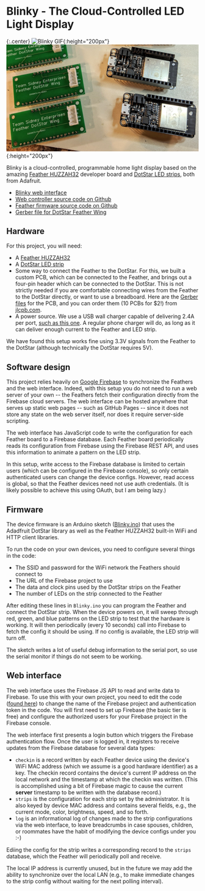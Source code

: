 # Blinky - The Cloud-Controlled LED Light Display

{:.center}
![Blinky GIF](/blinky.gif){:height="200px"}
![Blinky hardware](/blinky-hardware.jpg){:height="200px"}

Blinky is a cloud-controlled, programmable home light display based on
the amazing [Feather HUZZAH32](https://www.adafruit.com/product/3405)
developer board and [DotStar LED strips](https://www.adafruit.com/product/2241),
both from Adafruit.

* [Blinky web interface](http://blinky.site/)
* [Web controller source code on Github](https://github.com/mdwelsh/blinky)
* [Feather firmware source code on Github](https://github.com/mdwelsh/sidney-projects/tree/master/arduino/Blinky)
* [Gerber file for DotStar Feather Wing](https://github.com/mdwelsh/sidney-projects/tree/master/arduino/hw/dotstar-feather-wing)

## Hardware

For this project, you will need:

* A [Feather HUZZAH32](https://www.adafruit.com/product/3405)
* A [DotStar LED strip](https://www.adafruit.com/product/2241)
* Some way to connect the Feather to the DotStar. For this, we built a
  custom PCB, which can be connected to the Feather, and brings out a
  four-pin header which can be connected to the DotStar. This is not
  strictly needed if you are comfortable connecting wires from the
  Feather to the DotStar directly, or want to use a breadboard.
  Here are the
  [Gerber files](https://github.com/mdwelsh/sidney-projects/tree/master/arduino/hw/dotstar-feather-wing)
  for the PCB, and you can order them (10 PCBs for $2!) from [jlcpb.com](jlcpcb.com).
* A power source. We use a USB wall charger capable of delivering 2.4A
  per port, [such as this
  one](https://www.amazon.com/gp/product/B00P936188/ref=oh_aui_detailpage_o06_s00?ie=UTF8&psc=1).
  A regular phone charger will do, as long as it can deliver enough
  current to the Feather and LED strip.

We have found this setup works fine using 3.3V signals from the
Feather to the DotStar (although technically the DotStar requires 5V).

## Software design

This project relies heavily on [Google
Firebase](http://firebase.google.com) to synchronize the Feathers and
the web interface. Indeed, with this setup you do not need to run a web
server of your own -- the Feathers fetch their configuration directly from
the Firebase cloud servers. The web interface can be hosted anywhere
that serves up static web pages -- such as GitHub Pages -- since it
does not store any state on the web server itself, nor does it require
server-side scripting.

The web interface has JavaScript code to write the configuration for
each Feather board to a Firebase database. Each Feather board
periodically reads its configuration from Firebase using the Firebase
REST API, and uses this information to animate a pattern on the LED
strip.

In this setup, write access to the Firebase database is limited to
certain users (which can be configured in the Firebase console), so
only certain authenticated users can change the device configs.
However, read access is global, so that the Feather devices need not
use auth credentials. (It is likely possible to achieve this using
OAuth, but I am being lazy.)

## Firmware

The device firmware is an Arduino sketch
([Blinky.ino](https://github.com/mdwelsh/sidney-projects/tree/master/arduino/Blinky))
that uses the Adadfruit DotStar library as well as the Feather
HUZZAH32 built-in WiFi and HTTP client libraries. 

To run the code on your own devices, you need to configure several
things in the code:
* The SSID and password for the WiFi network the Feathers should
  connect to
* The URL of the Firebase project to use
* The data and clock pins used by the DotStar strips on the Feather
* The number of LEDs on the strip connected to the Feather

After editing these lines in `Blinky.ino` you can program the Feather
and connect the DotStar strip. When the device powers on, it will
sweep through red, green, and blue patterns on the LED strip to test
that the hardware is working. It will then periodically (every 10
seconds) call into Firebase to fetch the config it should be using.
If no config is available, the LED strip will turn off.

The sketch writes a lot of useful debug information to the serial
port, so use the serial monitor if things do not seem to be working.

## Web interface

The web interface uses the Firebase JS API to read and write data to
Firebase. To use this with your own project, you need to edit the code
([found here](https://github.com/mdwelsh/blinky)) to change the name of
the Firebase project and authentication token in the code. You will
first need to set up Firebase (the basic tier is free) and configure
the authorized users for your Firebase project in the Firebase console.

The web interface first presents a login button which triggers the
Firebase authentication flow. Once the user is logged in, it
registers to receive updates from the Firebase database for several
data types:
* `checkin` is a record written by each Feather device using the
  device's WiFi MAC address (which we assume is a good hardware
  identifier) as a key. The checkin record contains the device's
  current IP address on the local network and the timestamp at which
  the checkin was written. (This is accomplished using a bit of
  Firebase magic to cause the current **server** timestamp to be
  written with the database record.)
* `strips` is the configuration for each strip set by the
  administrator. It is also keyed by device MAC address and contains
  several fields, e.g., the current mode, color, brightness, speed,
  and so forth.
* `log` is an informational log of changes made to the strip
  configurations via the web interface, to leave breadcrumbs in case
  spouses, children, or roommates have the habit of modifying the
  device configs under you :-)

Ediing the config for the strip writes a corresponding record to the
`strips` database, which the Feather will periodically poll and
receive.

The local IP address is currently unused, but in the future we may add
the ability to synchronize over the local LAN (e.g., to make immediate
changes to the strip config without waiting for the next polling
interval).

